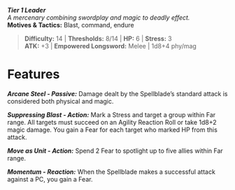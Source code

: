***Tier 1 Leader***  
*A mercenary combining swordplay and magic to deadly effect.*  
**Motives & Tactics:** Blast, command, endure

> **Difficulty:** 14 | **Thresholds:** 8/14 | **HP:** 6 | **Stress:** 3  
> **ATK:** +3 | **Empowered Longsword:** Melee | 1d8+4 phy/mag  

# Features

***Arcane Steel - Passive:*** Damage dealt by the Spellblade’s standard attack is considered both physical and magic.

***Suppressing Blast - Action:*** Mark a Stress and target a group within Far range. All targets must succeed on an Agility Reaction Roll or take 1d8+2 magic damage. You gain a Fear for each target who marked HP from this attack.

***Move as Unit - Action:*** Spend 2 Fear to spotlight up to five allies within Far range.

***Momentum - Reaction:*** When the Spellblade makes a successful attack against a PC, you gain a Fear.

